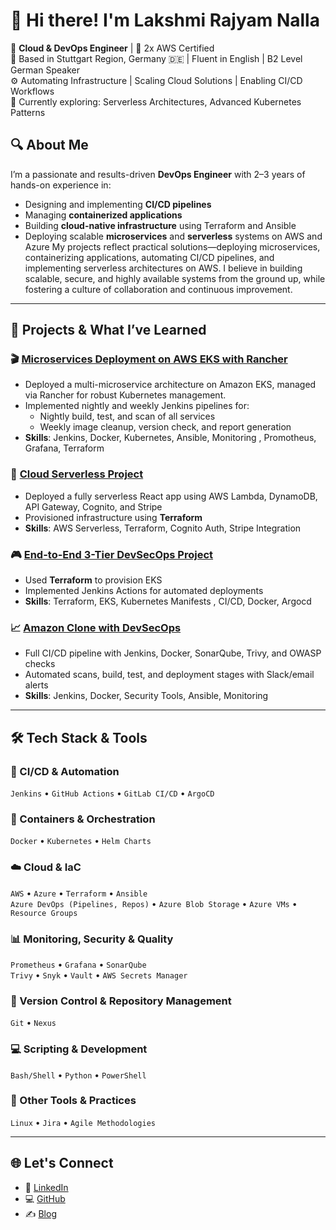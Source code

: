 # 👋 Hi there! I'm Lakshmi Rajyam Nalla


🎯 **Cloud & DevOps Engineer** | 🏅 2x AWS Certified  
📍 Based in Stuttgart Region, Germany 🇩🇪 | Fluent in English | B2 Level German Speaker  
⚙️ Automating Infrastructure | Scaling Cloud Solutions | Enabling CI/CD Workflows  
🔄 Currently exploring: Serverless Architectures, Advanced Kubernetes Patterns

## 🔍 About Me

I’m a passionate and results-driven **DevOps Engineer** with 2–3 years of hands-on experience in:

- Designing and implementing **CI/CD pipelines**
- Managing **containerized applications**
- Building **cloud-native infrastructure** using Terraform and Ansible
- Deploying scalable **microservices** and **serverless** systems on AWS and Azure
My projects reflect practical solutions—deploying microservices, containerizing applications, automating CI/CD pipelines, and implementing serverless architectures on AWS. I believe in building scalable, secure, and highly available systems from the ground up, while fostering a culture of collaboration and continuous improvement.
---

## 🔨 Projects & What I’ve Learned

### 🎬 [Microservices Deployment on AWS EKS with Rancher](https://github.com/Nalla06/Microservices-deploy-EKS-Rancher.git)
- Deployed a multi-microservice architecture on Amazon EKS, managed via Rancher for robust Kubernetes management.
- Implemented nightly and weekly Jenkins pipelines for:
    - Nightly build, test, and scan of all services
    - Weekly image cleanup, version check, and report generation
- **Skills**: Jenkins, Docker, Kubernetes, Ansible, Monitoring , Promotheus, Grafana, Terraform

### 🛒 [ Cloud Serverless Project](https://github.com/Nalla06/Cloud-Serverless-Project-Terraform.git)
- Deployed a fully serverless React app using AWS Lambda, DynamoDB, API Gateway, Cognito, and Stripe
- Provisioned infrastructure using **Terraform**
- **Skills**: AWS Serverless, Terraform, Cognito Auth, Stripe Integration

### 🎮 [End-to-End 3-Tier DevSecOps Project](https://github.com/Nalla06/End-to-End-3-tier-DevSecops-Project.git)
- Used **Terraform** to provision EKS
- Implemented Jenkins Actions for automated deployments
- **Skills**: Terraform, EKS, Kubernetes Manifests , CI/CD, Docker, Argocd

### 📈 [Amazon Clone with DevSecOps](https://github.com/Nalla06/amazon-clone-cicd-argo.git)
- Full CI/CD pipeline with Jenkins, Docker, SonarQube, Trivy, and OWASP checks
- Automated scans, build, test, and deployment stages with Slack/email alerts
- **Skills**: Jenkins, Docker, Security Tools, Ansible, Monitoring

---

## 🛠️ Tech Stack & Tools

### 🚀 CI/CD & Automation
`Jenkins` • `GitHub Actions` • `GitLab CI/CD` • `ArgoCD`

### 🐳 Containers & Orchestration
`Docker` • `Kubernetes` • `Helm Charts`

### ☁️ Cloud & IaC
`AWS` • `Azure` • `Terraform` • `Ansible`  
`Azure DevOps (Pipelines, Repos)` • `Azure Blob Storage` • `Azure VMs` • `Resource Groups`

### 📊 Monitoring, Security & Quality
`Prometheus` • `Grafana` • `SonarQube`  
`Trivy` • `Snyk` • `Vault` • `AWS Secrets Manager`

### 📁 Version Control & Repository Management
`Git` • `Nexus`

### 💻 Scripting & Development
`Bash/Shell` • `Python` • `PowerShell`

### 🔧 Other Tools & Practices
`Linux` • `Jira` • `Agile Methodologies`

---


## 🌐 Let's Connect

- 💼 [LinkedIn](https://www.linkedin.com/in/lakshmirajyam-nalla)
- 💻 [GitHub]( https://github.com/Nalla06)
- ✍️ [Blog](https://blog.nallalakshmirajyam.click)